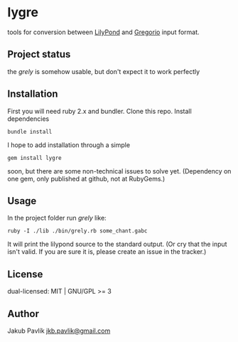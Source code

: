 # lygre

tools for conversion between
[LilyPond](http://lilypond.org)
and
[Gregorio](http://home.gna.org/gregorio/gregoriotex/)
input format.

## Project status

the *grely* is somehow usable, but don't expect it to work perfectly

## Installation

First you will need ruby 2.x and bundler.
Clone this repo. Install dependencies

    bundle install

I hope to add installation through a simple

    gem install lygre

soon, but there are some non-technical issues to solve yet.
(Dependency on one gem, only published at github, not at RubyGems.)

## Usage

In the project folder run *grely* like:

    ruby -I ./lib ./bin/grely.rb some_chant.gabc

It will print the lilypond source to the standard output.
(Or cry that the input isn't valid. If you are sure it is,
please create an issue in the tracker.)

## License

dual-licensed: MIT | GNU/GPL >= 3

## Author

Jakub Pavlík jkb.pavlik@gmail.com
